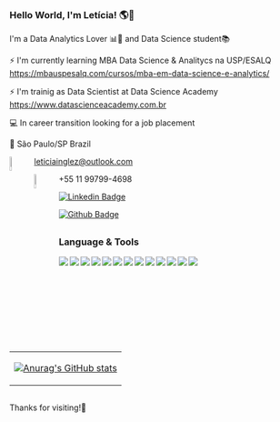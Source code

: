 ### Hello World, I'm Letícia! 🌎👋 


I'm a Data Analytics Lover 📊💙 and Data Science student:books: 

⚡ I'm currently learning MBA Data Science & Analitycs na USP/ESALQ   https://mbauspesalq.com/cursos/mba-em-data-science-e-analytics/

⚡ I'm trainig as Data Scientist at Data Science Academy
https://www.datascienceacademy.com.br

:computer: In career transition looking for a job placement 

:house_with_garden: São Paulo/SP Brazil


<img align='left' src="https://img.shields.io/badge/Outlook-0078D4?style=for-the-badge&logo=microsoft-outlook&logoColor=white" width="8%" height="8%"></img>leticiainglez@outlook.com

<img align='left' src="https://img.shields.io/badge/WhatsApp-25D366?style=for-the-badge&logo=whatsapp&logoColor=white" width="8%" height="8%"></img>+55 11 99799-4698

[![Linkedin Badge](https://img.shields.io/badge/-LinkedIn-blue?style=flat-square&logo=Linkedin&logoColor=white&link=https://www.linkedin.com/in/leticiainglez/)](https://www.linkedin.com/in/leticiainglez/)

[![Github Badge](https://img.shields.io/badge/-Github-000?style=flat-square&logo=Github&logoColor=white&link=https://github.com/LeticiaInglez)](https://github.com/LeticiaInglez)

<h2> </h2>

   
### Language & Tools

<img align='left' src="https://img.shields.io/badge/R-276DC3?style=for-the-badge&logo=r&logoColor=white"></img>
<img align='left' src="https://img.shields.io/badge/Python-3776AB?style=for-the-badge&logo=python&logoColor=white"></img>
<img align='left' src="https://img.shields.io/badge/SQL-00000F?style=for-the-badge&logo=SQL&logoColor=white"></img>
<img align='left' src="https://img.shields.io/badge/PowerBI-F2C811?style=for-the-badge&logo=Power%20BI&logoColor=white"></img>
<img align='left' src="https://img.shields.io/badge/Excel-217346?style=for-the-badge&logo=excel&logoColor=white"></img>
<img align='left' src="https://img.shields.io/badge/Jupyter-F37626.svg?&style=for-the-badge&logo=Jupyter&logoColor=white"></img>
<img align='left' src="https://img.shields.io/badge/MySQL-00000F?style=for-the-badge&logo=mysql&logoColor=white"></img>
<img align='left' src="https://img.shields.io/badge/SQLite-07405E?style=for-the-badge&logo=sqlite&logoColor=white"></img>
<img align='left' src="https://img.shields.io/badge/PostgreSQL-316192?style=for-the-badge&logo=postgresql&logoColor=white"></img>
<img align='left' src="https://img.shields.io/badge/MongoDB-4EA94B?style=for-the-badge&logo=mongodb&logoColor=white"></img>
<img align='left' src="https://img.shields.io/badge/TensorFlow-FF6F00?style=for-the-badge&logo=TensorFlow&logoColor=white"></img>
<img align='left' src="https://img.shields.io/badge/scikit_learn-F7931E?style=for-the-badge&logo=scikit-learn&logoColor=white"></img>
<img align='left' src="https://img.shields.io/badge/Azure_Machine_Learning-5E5C5C?style=for-the-badge&logo=Azure_Machine_Leanring&logoColor=white"></img>



<br>
<p
   <h2> </h2>
   </p>
<br>
<br>
  

<table align="center">
<row>
<td>
  
[![Anurag's GitHub stats](https://github-readme-stats.vercel.app/api?username=LeticiaInglez&show_icons=True&theme=tokyonight)](https://github.com/LeticiaInglez/github-readme-stats)
  </table>

<h2> </h2>
      
Thanks for visiting!:purple_heart:

      
      
<!--
**LeticiaInglez/LeticiaInglez** is a ✨ _special_ ✨ repository because its `README.md` (this file) appears on your GitHub profile.

Here are some ideas to get you started:

- 🔭 I’m currently working on ...
- 🌱 I’m currently learning ...
- 👯 I’m looking to collaborate on ...
- 🤔 I’m looking for help with ...
- 💬 Ask me about ...
- 📫 How to reach me: ...
- 😄 Pronouns: ...
- ⚡ Fun fact: ...
-->
